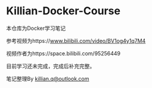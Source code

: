 # Killian-Docker-Course
本仓库为Docker学习笔记

参考视频为https://www.bilibili.com/video/BV1og4y1q7M4

视频作者为https://space.bilibili.com/95256449

目前学习还未完成，完成后补充完整。

笔记整理By killian.q@outlook.com
